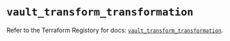 # `vault_transform_transformation`

Refer to the Terraform Registory for docs: [`vault_transform_transformation`](https://registry.terraform.io/providers/hashicorp/vault/3.15.2/docs/resources/transform_transformation).
